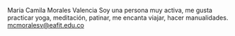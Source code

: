 Maria Camila Morales Valencia 
Soy una persona muy activa, me gusta practicar yoga, meditación, patinar, me encanta viajar, hacer manualidades.
mcmoralesv@eafit.edu.co
